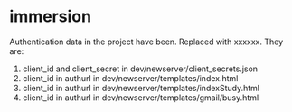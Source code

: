 # immersion

Authentication data in the project have been. Replaced with xxxxxx. They are:

1. client_id and client_secret in dev/newserver/client_secrets.json
2. client_id in authurl in dev/newserver/templates/index.html
3. client_id in authurl in dev/newserver/templates/indexStudy.html
4. client_id in authurl in dev/newserver/templates/gmail/busy.html